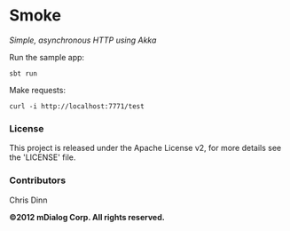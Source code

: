 Smoke
======

*Simple, asynchronous HTTP using Akka*

Run the sample app:

    sbt run

Make requests:

    curl -i http://localhost:7771/test

### License

This project is released under the Apache License v2, for more details see the 'LICENSE' file.

### Contributors

Chris Dinn

**©2012 mDialog Corp. All rights reserved.**
